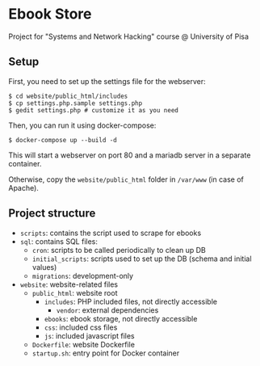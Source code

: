 # Ebook Store
Project for "Systems and Network Hacking" course @ University of Pisa

## Setup
First, you need to set up the settings file for the webserver:
```
$ cd website/public_html/includes
$ cp settings.php.sample settings.php
$ gedit settings.php # customize it as you need
```

Then, you can run it using docker-compose:
```
$ docker-compose up --build -d
```
This will start a webserver on port 80 and a mariadb server in a separate 
container.

Otherwise, copy the `website/public_html` folder in `/var/www` (in case of 
Apache).

## Project structure
 - `scripts`: contains the script used to scrape for ebooks
 - `sql`: contains SQL files:
    - `cron`: scripts to be called periodically to clean up DB
    - `initial_scripts`: scripts used to set up the DB (schema and initial values)
    - `migrations`: development-only
 - `website`: website-related files
    - `public_html`: website root
        - `includes`: PHP included files, not directly accessible 
            - `vendor`: external dependencies
        - `ebooks`: ebook storage, not directly accessible
        - `css`: included css files
        - `js`: included javascript files
    - `Dockerfile`: website Dockerfile
    - `startup.sh`: entry point for Docker container
